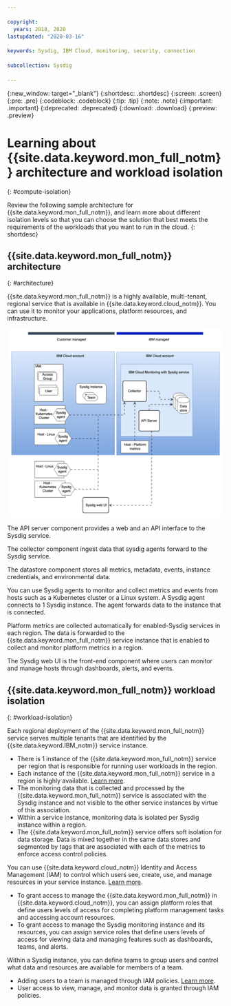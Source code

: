 ```yaml
---

copyright:
  years: 2018, 2020
lastupdated: "2020-03-16"

keywords: Sysdig, IBM Cloud, monitoring, security, connection

subcollection: Sysdig

---
```


{:new_window: target="_blank"}
{:shortdesc: .shortdesc}
{:screen: .screen}
{:pre: .pre}
{:codeblock: .codeblock}
{:tip: .tip}
{:note: .note}
{:important: .important}
{:deprecated: .deprecated}
{:download: .download}
{:preview: .preview}


# Learning about {{site.data.keyword.mon_full_notm}} architecture and workload isolation
{: #compute-isolation}

Review the following sample architecture for {{site.data.keyword.mon_full_notm}}, and learn more about different isolation levels so that you can choose the solution that best meets the requirements of the workloads that you want to run in the cloud.
{: shortdesc}



## {{site.data.keyword.mon_full_notm}} architecture
{: #architecture}

{{site.data.keyword.mon_full_notm}} is a highly available, multi-tenant, regional service that is available in {{site.data.keyword.cloud_notm}}. You can use it to monitor your applications, platform resources, and infrastructure.


![{{site.data.keyword.mon_full_notm}}](images/Monitoring-arch.png "{{site.data.keyword.mon_full_notm}} high level architecture")

The API server component provides a web and an API interface to the Sysdig service.

The collector component ingest data that sysdig agents forward to the Sysdig service.

The datastore component stores all metrics, metadata, events, instance credentials, and environmental data.

You can use Sysdig agents to monitor and collect metrics and events from hosts such as a Kubernetes cluster or a Linux system. A Sysdig agent connects to 1 Sysdig instance. The agent forwards data to the instance that is connected. 

Platform metrics are collected automatically for enabled-Sysdig services in each region. The data is forwarded to the {{site.data.keyword.mon_full_notm}} service instance that is enabled to collect and monitor platform metrics in a region.

The Sysdig web UI is the front-end component where users can monitor and manage hosts through dashboards, alerts, and events.



## {{site.data.keyword.mon_full_notm}} workload isolation
{: #workload-isolation}

Each regional deployment of the {{site.data.keyword.mon_full_notm}} service serves multiple tenants that are identified by the {{site.data.keyword.IBM_notm}} service instance.

* There is 1 instance of the {{site.data.keyword.mon_full_notm}} service per region that is responsible for running user workloads in the region.
* Each instance of the {{site.data.keyword.mon_full_notm}} service in a region is highly available. [Learn more](/docs/Monitoring-with-Sysdig?topic=Sysdig-ha-dr).
* The monitoring data that is collected and processed by the {{site.data.keyword.mon_full_notm}} service is associated with the Sysdig instance and not visible to the other service instances by virtue of this association.
* Within a service instance, monitoring data is isolated per Sysdig instance within a region. 
* The {{site.data.keyword.mon_full_notm}} service offers soft isolation for data storage. Data is mixed together in the same data stores and segmented by tags that are associated with each of the metrics to enforce  access control policies.

You can use {{site.data.keyword.cloud_notm}} Identity and Access Management (IAM) to control which users see, create, use, and manage resources in your service instance. [Learn more](/docs/Monitoring-with-Sysdig?topic=Sysdig-iam).
* To grant access to manage the {{site.data.keyword.mon_full_notm}} in {{site.data.keyword.cloud_notm}}, you can assign platform roles that define users levels of access for completing platform management tasks and accessing account resources. 
* To grant access to manage the Sysdig monitoring instance and its resources, you can assign service roles that define users levels of access for viewing data and managing features such as dashboards, teams, and alerts.

Within a Sysdig instance, you can define teams to group users and control what data and resources are available for members of a team. 
* Adding users to a team is managed through IAM policies. [Learn more](/docs/Monitoring-with-Sysdig?topic=Sysdig-iam#iam_policies_team).
* User access to view, manage, and monitor data is granted through IAM policies.


